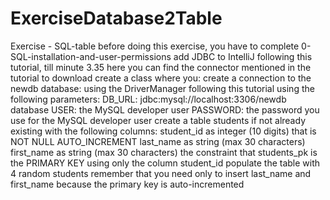 # ExerciseDatabase2Table

Exercise - SQL-table
before doing this exercise, you have to complete 0-SQL-installation-and-user-permissions
add JDBC to IntelliJ following this tutorial, till minute 3.35
here you can find the connector mentioned in the tutorial to download
create a class where you:
create a connection to the newdb database:
using the DriverManager
following this tutorial
using the following parameters:
DB_URL: jdbc:mysql://localhost:3306/newdb database
USER: the MySQL developer user
PASSWORD: the password you use for the MySQL developer user
create a table students if not already existing with
the following columns:
student_id as integer (10 digits) that is NOT NULL AUTO_INCREMENT
last_name as string (max 30 characters)
first_name as string (max 30 characters)
the constraint that students_pk is the PRIMARY KEY using only the column student_id
populate the table with 4 random students
remember that you need only to insert last_name and first_name because the primary key is auto-incremented
